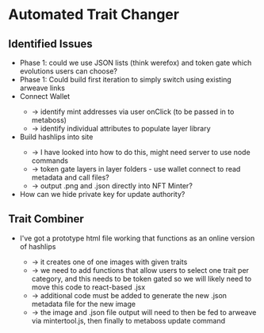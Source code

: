 # Automated Trait Changer

## Identified Issues

<ul>
    <li>Phase 1: could we use JSON lists (think werefox) and token gate which evolutions users can choose?</li>
    <li>Phase 1: Could build first iteration to simply switch using existing arweave links</li>
    <li>Connect Wallet</li>
        <ul>
            <li>-> identify mint addresses via user onClick (to be passed in to metaboss)</li>
            <li>-> identify individual attributes to populate layer library</li>
        </ul>
    <li>Build hashlips into site</li>
        <ul>
            <li>-> I have looked into how to do this, might need server to use node commands</li>
            <li>-> token gate layers in layer folders - use wallet connect to read metadata and call files?</li>
            <li>-> output .png and .json directly into NFT Minter?</li>
        </ul>  
    <li>How can we hide private key for update authority?</li>
</ul>

## Trait Combiner

<ul>
    <li>I've got a prototype html file working that functions as an online version of hashlips</li>
        <ul>
            <li>-> it creates one of one images with given traits</li>
            <li>-> we need to add functions that allow users to select one trait per category, and this needs to be token gated so we will likely need to move this code to react-based .jsx</li>
            <li>-> additional code must be added to generate the new .json metadata file for the new image</li>
            <li>-> the image and .json file output will need to then be fed to arweave via mintertool.js, then finally to metaboss update command</li>
        </ul>
</ul>